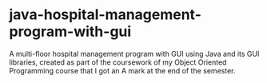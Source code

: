# java-hospital-management-program-with-gui
A multi-floor hospital management program with GUI using Java and its GUI libraries, created as part of the coursework of my Object Oriented Programming course that I got an A mark at the end of the semester.
